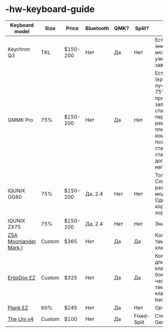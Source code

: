 # -hw-keyboard-guide
| Keyboard model | Size | Price | Bluetooth | QMK? | Split? | Other and comments |
| --- | --- | --- | --- | --- | --- | --- |
| Keychron Q3 | TKL | $150-200 | Нет | Да | Нет | Есть версия с энкодером и без, можно купить уже в сборе с завода |
| GMMK Pro | 75% | $150-200 | Нет | Да | Нет | Есть энкодер (крутилка). Не лучшая база для 75%, были проблемы с залипающими стабами в первых ревизиях, так же плейт в комплекте не позволял ставить другие стабы без допиливания напильником |
| IQUNIX OG80 | 75% | $150-200 | Да, 2.4 | Нет | Нет | Только в сборе Сложно разбирается и модифицируется. Однако из коробки уже все хорошо |
| IQUNIX ZX75 | 75% | $150-200 | Да, 2.4 | Нет | Нет | Энкодер |
| [ZSA Moonlander Mark I](https://zsa.io/) | Custom | $365 | Нет | Да | Да | Колумнарная, тамбкластер 3+3 клавиши
| [ErgoDox EZ](https://ergodox-ez.com/) | Custom | $325 | Нет | Да | Да | Колумнарная, длинные клавиши по бокам каждой части, тамбкластер 6+3 клавиши, есть backlit
| [Plank EZ](https://ergodox-ez.com) | 60% | $245 | Нет | Да | Нет | Ортолинейная
| [The Uni v4](https://stenokeyboards.com/products/the-uni-v4) | Custom | $100 | Нет | Да | Fixed-Split | Стенография, Gemini PR
